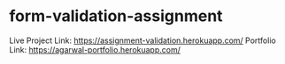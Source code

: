 # form-validation-assignment

Live Project Link: https://assignment-validation.herokuapp.com/
Portfolio Link: https://agarwal-portfolio.herokuapp.com/
